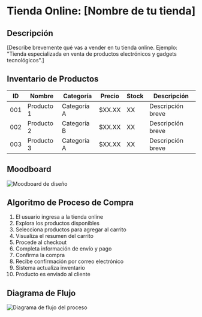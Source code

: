 # Tienda Online: [Nombre de tu tienda]

## Descripción
[Describe brevemente qué vas a vender en tu tienda online. Ejemplo: "Tienda especializada en venta de productos electrónicos y gadgets tecnológicos".]

## Inventario de Productos

| ID | Nombre | Categoría | Precio | Stock | Descripción |
|----|--------|-----------|--------|-------|-------------|
| 001 | Producto 1 | Categoría A | $XX.XX | XX | Descripción breve |
| 002 | Producto 2 | Categoría B | $XX.XX | XX | Descripción breve |
| 003 | Producto 3 | Categoría A | $XX.XX | XX | Descripción breve |

## Moodboard
![Moodboard de diseño](assets/moodboard-tienda.jpg)

## Algoritmo de Proceso de Compra

1. El usuario ingresa a la tienda online
2. Explora los productos disponibles
3. Selecciona productos para agregar al carrito
4. Visualiza el resumen del carrito
5. Procede al checkout
6. Completa información de envío y pago
7. Confirma la compra
8. Recibe confirmación por correo electrónico
9. Sistema actualiza inventario
10. Producto es enviado al cliente

## Diagrama de Flujo
![Diagrama de flujo del proceso](assets/diagrama-flujo.png)